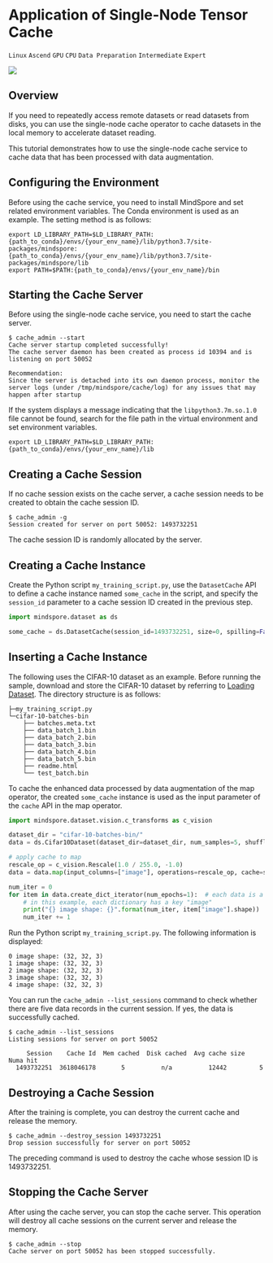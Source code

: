 # Application of Single-Node Tensor Cache

`Linux` `Ascend` `GPU` `CPU` `Data Preparation` `Intermediate` `Expert`

<a href="https://gitee.com/mindspore/docs/blob/r1.2/tutorials/training/source_en/advanced_use/enable_cache.md" target="_blank"><img src="../_static/logo_source.png"></a>

## Overview

If you need to repeatedly access remote datasets or read datasets from disks, you can use the single-node cache operator to cache datasets in the local memory to accelerate dataset reading.

This tutorial demonstrates how to use the single-node cache service to cache data that has been processed with data augmentation.

## Configuring the Environment

Before using the cache service, you need to install MindSpore and set related environment variables. The Conda environment is used as an example. The setting method is as follows:

```shell
export LD_LIBRARY_PATH=$LD_LIBRARY_PATH:{path_to_conda}/envs/{your_env_name}/lib/python3.7/site-packages/mindspore:{path_to_conda}/envs/{your_env_name}/lib/python3.7/site-packages/mindspore/lib
export PATH=$PATH:{path_to_conda}/envs/{your_env_name}/bin
```

## Starting the Cache Server

Before using the single-node cache service, you need to start the cache server.

```shell
$ cache_admin --start
Cache server startup completed successfully!
The cache server daemon has been created as process id 10394 and is listening on port 50052

Recommendation:
Since the server is detached into its own daemon process, monitor the server logs (under /tmp/mindspore/cache/log) for any issues that may happen after startup
```

If the system displays a message indicating that the `libpython3.7m.so.1.0` file cannot be found, search for the file path in the virtual environment and set environment variables.

```shell
export LD_LIBRARY_PATH=$LD_LIBRARY_PATH:{path_to_conda}/envs/{your_env_name}/lib
```

## Creating a Cache Session

If no cache session exists on the cache server, a cache session needs to be created to obtain the cache session ID.

```shell
$ cache_admin -g
Session created for server on port 50052: 1493732251
```

The cache session ID is randomly allocated by the server.

## Creating a Cache Instance

Create the Python script `my_training_script.py`, use the `DatasetCache` API to define a cache instance named `some_cache` in the script, and specify the `session_id` parameter to a cache session ID created in the previous step.

```python
import mindspore.dataset as ds

some_cache = ds.DatasetCache(session_id=1493732251, size=0, spilling=False)
```

## Inserting a Cache Instance

The following uses the CIFAR-10 dataset as an example. Before running the sample, download and store the CIFAR-10 dataset by referring to [Loading Dataset](https://www.mindspore.cn/doc/programming_guide/en/r1.2/dataset_loading.html#cifar-10-100-dataset). The directory structure is as follows:

```text
├─my_training_script.py
└─cifar-10-batches-bin
    ├── batches.meta.txt
    ├── data_batch_1.bin
    ├── data_batch_2.bin
    ├── data_batch_3.bin
    ├── data_batch_4.bin
    ├── data_batch_5.bin
    ├── readme.html
    └── test_batch.bin
```

To cache the enhanced data processed by data augmentation of the map operator, the created `some_cache` instance is used as the input parameter of the `cache` API in the map operator.

```python
import mindspore.dataset.vision.c_transforms as c_vision

dataset_dir = "cifar-10-batches-bin/"
data = ds.Cifar10Dataset(dataset_dir=dataset_dir, num_samples=5, shuffle=False, num_parallel_workers=1)

# apply cache to map
rescale_op = c_vision.Rescale(1.0 / 255.0, -1.0)
data = data.map(input_columns=["image"], operations=rescale_op, cache=some_cache)

num_iter = 0
for item in data.create_dict_iterator(num_epochs=1):  # each data is a dictionary
    # in this example, each dictionary has a key "image"
    print("{} image shape: {}".format(num_iter, item["image"].shape))
    num_iter += 1
```

Run the Python script `my_training_script.py`. The following information is displayed:

```text
0 image shape: (32, 32, 3)
1 image shape: (32, 32, 3)
2 image shape: (32, 32, 3)
3 image shape: (32, 32, 3)
4 image shape: (32, 32, 3)
```

You can run the `cache_admin --list_sessions` command to check whether there are five data records in the current session. If yes, the data is successfully cached.

```shell
$ cache_admin --list_sessions
Listing sessions for server on port 50052

     Session    Cache Id  Mem cached  Disk cached  Avg cache size  Numa hit
  1493732251  3618046178       5          n/a          12442         5
```

## Destroying a Cache Session

After the training is complete, you can destroy the current cache and release the memory.

```shell
$ cache_admin --destroy_session 1493732251
Drop session successfully for server on port 50052
```

The preceding command is used to destroy the cache whose session ID is 1493732251.

## Stopping the Cache Server

After using the cache server, you can stop the cache server. This operation will destroy all cache sessions on the current server and release the memory.

```shell
$ cache_admin --stop
Cache server on port 50052 has been stopped successfully.
```
